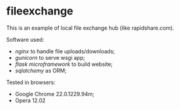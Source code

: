 fileexchange
============

This is an example of local file exchange hub (like rapidshare.com).

Software used:

- _nginx_ to handle file uploads/downloads;
- _gunicorn_ to serve wsgi app;
- _flask microframework_ to build website;
- _sqlalchemy_ as ORM;

Tested in browsers:

- Google Chrome 22.0.1229.94m;
- Opera 12.02

